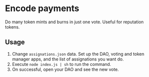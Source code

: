 Encode payments
===============

Do many token mints and burns in just one vote. Useful for reputation tokens.

## Usage
1. Change `assignations.json` data. Set up the DAO, voting and token manager
apps, and the list of assignations you want do.
2. Execute `node index.js | sh` to run the command.
3. On successful, open your DAO and see the new vote.
